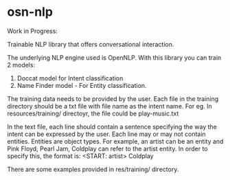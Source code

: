 # osn-nlp
Work in Progress:

Trainable NLP library that offers conversational interaction.

The underlying NLP engine used is OpenNLP.
With this library you can train 2 models:

1. Doccat model for Intent classification
2. Name Finder model - For Entity classification.

The training data needs to be provided by the user. Each file in the training directory should be a txt file with file name as the intent name.
For eg. In resources/training/ directoyr, the file could be play-music.txt

In the text file, each line should contain a sentence specifying the way the intent can be expressed by the user. Each line may or may not contain entities.
Entities are object types. For example, an artist can be an entity and Pink Floyd, Pearl Jam, Coldplay can refer to the artist entity.
In order to specify this, the format is: <START: artist> Coldplay <END>

There are some examples provided in res/training/ directory.
